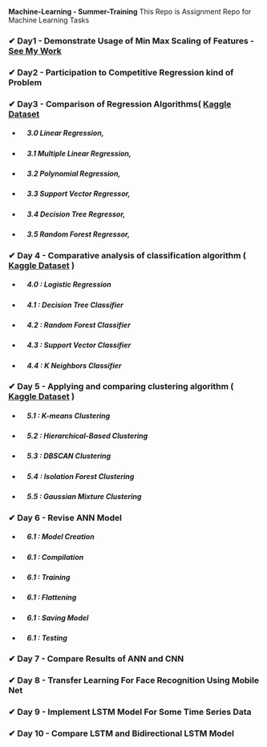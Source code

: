  **Machine-Learning - Summer-Training**
This Repo is Assignment Repo for Machine Learning Tasks

### ✔ Day1 - Demonstrate Usage of Min Max Scaling of Features  -  [See My Work](https://github.com/sparshjain1622/machine_Learning/blob/main/Day1_Min_Max_data_preprocessing.ipynb)

### ✔ Day2 - Participation to Competitive Regression kind of Problem

### ✔ Day3 - Comparison of Regression Algorithms( [Kaggle Dataset](https://www.kaggle.com/datasets/yasserh/student-marks-dataset)
   - ##### &nbsp;&nbsp;&nbsp;&nbsp;3.0  Linear Regression,
   - ##### &nbsp;&nbsp;&nbsp;&nbsp;3.1  Multiple Linear Regression,
   - ##### &nbsp;&nbsp;&nbsp;&nbsp;3.2  Polynomial Regression,
   - ##### &nbsp;&nbsp;&nbsp;&nbsp;3.3  Support Vector Regressor,
   - ##### &nbsp;&nbsp;&nbsp;&nbsp;3.4  Decision Tree Regressor,
   - ##### &nbsp;&nbsp;&nbsp;&nbsp;3.5  Random Forest Regressor,
   
### ✔ Day 4 - Comparative analysis of classification algorithm ( [Kaggle Dataset](https://www.kaggle.com/datasets/saddamazyazy/go-to-college-dataset) )
   - ##### &nbsp;&nbsp;&nbsp;&nbsp;4.0 : Logistic Regression
   - ##### &nbsp;&nbsp;&nbsp;&nbsp;4.1 : Decision Tree Classifier
   - ##### &nbsp;&nbsp;&nbsp;&nbsp;4.2 : Random Forest Classifier
   - ##### &nbsp;&nbsp;&nbsp;&nbsp;4.3 : Support Vector Classifier
   - ##### &nbsp;&nbsp;&nbsp;&nbsp;4.4 : K Neighbors Classifier

### ✔ Day 5 - Applying and comparing clustering algorithm ( [Kaggle Dataset](https://www.kaggle.com/datasets/arjunbhasin2013/ccdata) )
   - ##### &nbsp;&nbsp;&nbsp;&nbsp;5.1 : K-means Clustering
   - ##### &nbsp;&nbsp;&nbsp;&nbsp;5.2 : Hierarchical-Based Clustering
   - ##### &nbsp;&nbsp;&nbsp;&nbsp;5.3 : DBSCAN Clustering
   - ##### &nbsp;&nbsp;&nbsp;&nbsp;5.4 : Isolation Forest Clustering
   - ##### &nbsp;&nbsp;&nbsp;&nbsp;5.5 : Gaussian Mixture Clustering
   
### ✔ Day 6 - Revise ANN Model
   - ##### &nbsp;&nbsp;&nbsp;&nbsp;6.1 : Model Creation
   - ##### &nbsp;&nbsp;&nbsp;&nbsp;6.1 : Compilation
   - ##### &nbsp;&nbsp;&nbsp;&nbsp;6.1 : Training
   - ##### &nbsp;&nbsp;&nbsp;&nbsp;6.1 : Flattening
   - ##### &nbsp;&nbsp;&nbsp;&nbsp;6.1 : Saving Model
   - ##### &nbsp;&nbsp;&nbsp;&nbsp;6.1 : Testing
### ✔ Day 7 - Compare Results of ANN and CNN 
### ✔ Day 8 - Transfer Learning For Face Recognition Using Mobile Net 
### ✔ Day 9 - Implement LSTM Model For Some Time Series Data 
### ✔ Day 10 - Compare LSTM and Bidirectional LSTM Model 
